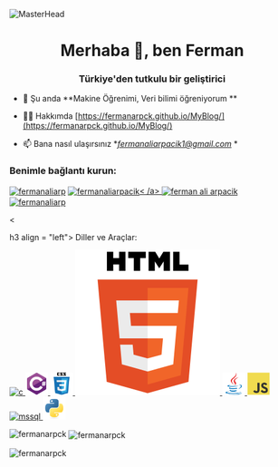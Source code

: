 ![MasterHead](https://www.codecademy.com/resources/blog/wp-content/uploads/2023/08/How-Chat-GPT-Can-Help-You-Learn-More-Programming-languages.webp)
<h1 align="center">Merhaba 👋, ben Ferman</h1>
<h3 align="center">Türkiye'den tutkulu bir geliştirici</h3>

- 🌱 Şu anda **Makine Öğrenimi, Veri bilimi öğreniyorum **

- 👨‍💻 Hakkımda [https://fermanarpck.github.io/MyBlog/](https://fermanarpck.github.io/MyBlog/)

- 📫 Bana nasıl ulaşırsınız **fermanaliarpacik1@gmail.com* *

<h3 align="left">Benimle bağlantı kurun:</h3>
<p align="left">
<a href="https://twitter.com/fermanaliarp" target="blank"><img align= "center" src = "https://raw.githubusercontent.com/rahuldkjain/github-profile-readme-generator/master/src/images/icons/Social/twitter.svg" alt = "fermanaliarp" height = "30" genişlik = "40" /></a>
<a href = "https://linkedin.com/in/fermanaliarpacik" target = "blank"><img align = "center" src = "https://raw. githubusercontent.com/rahuldkjain/github-profile-readme-generator/master/src/images/icons/Social/linked-in-alt.svg" alt = "fermanaliarpacik" height = "30" genişlik = "40" />< /a>
<a href = "https://fb.com/ferman ali arpacik" target = "blank"><img align = "center" src = "https://raw.githubusercontent.com/rahuldkjain/github-" profile-readme-generator/master/src/images/icons/Social/facebook.svg" alt = "ferman ali arpacik" height = "30" genişlik = "40" /></a> <a href = "https
: //instagram.com/fermanaliarp" target = "boş"><img align = "center" src = "https://raw.githubusercontent.com/rahuldkjain/github-profile-readme-generator/master/src/images/ simgeler/Social/instagram.svg" alt = "fermanaliarp" height = "30" width = "40" /></a> </p>
<

h3 align = "left"> Diller ve Araçlar:</h3>
<p align = "left"> <a href = "https://www.cprogramming.com/" target = "_blank" rel = "noreferrer"> <img src = "https://raw.githubusercontent.com/ devicons/devicon/master/icons/c/c-original.svg" alt = "c" width = "40" height = "40"/> </a> <a href = "https://www.w3schools. com/cs/" target = "_blank" rel = "noreferrer"> <img src = "https://raw.githubusercontent.com/devicons/devicon/master/icons/csharp/csharp-original.svg" alt = " csharp" width = "40" height = "40"/> </a> <a href = "https://www.w3schools.com/css/" target = "_blank" rel = "noreferrer"> <img src ="https://raw.githubusercontent.com/devicons/devicon/master/icons/css3/css3-original-wordmark.svg" alt = "css3" width = "40" height = "40"/> </a > <a href = "https://www.w3.org/html/" target = "_blank" rel = "noreferrer"> <img src = "https://raw.githubusercontent.com/devicons/devicon/master /icons/html5/html5-original-wordmark.svg" alt = "html5" genişlik = "40" yükseklik = "40"/> </a> <a href = "https://www.java.com" hedefi ="_blank" rel = "noreferrer"> <img src = "https://raw.githubusercontent.com/devicons/devicon/master/icons/java/java-original.svg" alt = "java" width = "40 " height = "40"/> </a> <a href = "https://developer.mozilla.org/en-US/docs/Web/JavaScript" target = "_blank" rel = "noreferrer"> <img src = "https://raw.githubusercontent.com/devicons/devicon/master/icons/javascript/javascript-original.svg" alt = "javascript" width = "40" height = "40"/> </a> <a href = "https://www.microsoft.com/en-us/sql-server" target = "_blank" rel = "noreferrer"> <img src = "https://www.svgrepo.com/show /303229/microsoft-sql-server-logo.svg" alt = "mssql" width = "40" height = "40"/> </a> <a href = "https://www.python.org" hedefi ="_blank" rel = "noreferrer"> <img src = "https://raw.githubusercontent.com/devicons/devicon/master/icons/python/python-original.svg" alt = "python" width = "40 " height = "40"/> </a> </p>

<p><img align = "left" src = "https://github-readme-stats.vercel.app/api/top-langs?username=fermanarpck&show_icons=true&locale=en&layout=compact" alt = "fermanarpck" /></p>

<p> <img align = "center" src = "https://github- readme-stats.vercel.app/api?username=fermanarpck&show_icons=true&locale=en" alt = "fermanarpck" /></p>

<p><img align = "center" src = "https://github-readme- strip-stats.herokuapp.com/?user=fermanarpck&" alt="fermanarpck" /></p>

